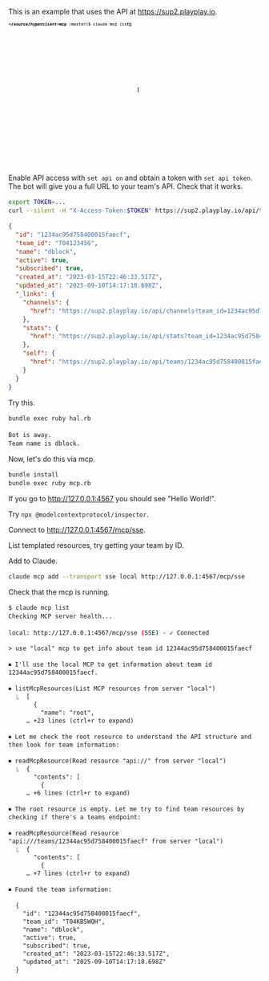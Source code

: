 This is an example that uses the API at https://sup2.playplay.io.

![](mcp.gif)

Enable API access with `set api on` and obtain a token with `set api token`. The bot will give you a full URL to your team's API. Check that it works.

```bash
export TOKEN=...
curl --silent -H "X-Access-Token:$TOKEN" https://sup2.playplay.io/api/teams/1234ac95d758400015faecf | jq
```

```json
{
  "id": "1234ac95d758400015faecf",
  "team_id": "T04123456",
  "name": "dblock",
  "active": true,
  "subscribed": true,
  "created_at": "2023-03-15T22:46:33.517Z",
  "updated_at": "2025-09-10T14:17:18.698Z",
  "_links": {
    "channels": {
      "href": "https://sup2.playplay.io/api/channels?team_id=1234ac95d758400015faecf"
    },
    "stats": {
      "href": "https://sup2.playplay.io/api/stats?team_id=1234ac95d758400015faecf"
    },
    "self": {
      "href": "https://sup2.playplay.io/api/teams/1234ac95d758400015faecf"
    }
  }
}
```

Try this.

```bash
bundle exec ruby hal.rb

Bot is away.
Team name is dblock.
```

Now, let's do this via mcp.

```bash
bundle install
bundle exec ruby mcp.rb
```

If you go to http://127.0.0.1:4567 you should see "Hello World!".

Try `npx @modelcontextprotocol/inspector`.

Connect to http://127.0.0.1:4567/mcp/sse.

List templated resources, try getting your team by ID.

Add to Claude.

```bash
claude mcp add --transport sse local http://127.0.0.1:4567/mcp/sse
```

Check that the mcp is running.

```bash
$ claude mcp list
Checking MCP server health...

local: http://127.0.0.1:4567/mcp/sse (SSE) - ✓ Connected
```

```
> use "local" mcp to get info about team id 12344ac95d758400015faecf

⏺ I'll use the local MCP to get information about team id 12344ac95d758400015faecf.

⏺ listMcpResources(List MCP resources from server "local")
  ⎿  [                             
       {
         "name": "root",
     … +23 lines (ctrl+r to expand)

⏺ Let me check the root resource to understand the API structure and then look for team information:

⏺ readMcpResource(Read resource "api://" from server "local")
  ⎿  {                            
       "contents": [
         {
     … +6 lines (ctrl+r to expand)

⏺ The root resource is empty. Let me try to find team resources by checking if there's a teams endpoint:

⏺ readMcpResource(Read resource "api:///teams/12344ac95d758400015faecf" from server "local")
  ⎿  {                            
       "contents": [
         {
     … +7 lines (ctrl+r to expand)

⏺ Found the team information:

  {
    "id": "12344ac95d758400015faecf",
    "team_id": "T04KB5WQH",
    "name": "dblock",
    "active": true,
    "subscribed": true,
    "created_at": "2023-03-15T22:46:33.517Z",
    "updated_at": "2025-09-10T14:17:18.698Z"
  }

```

